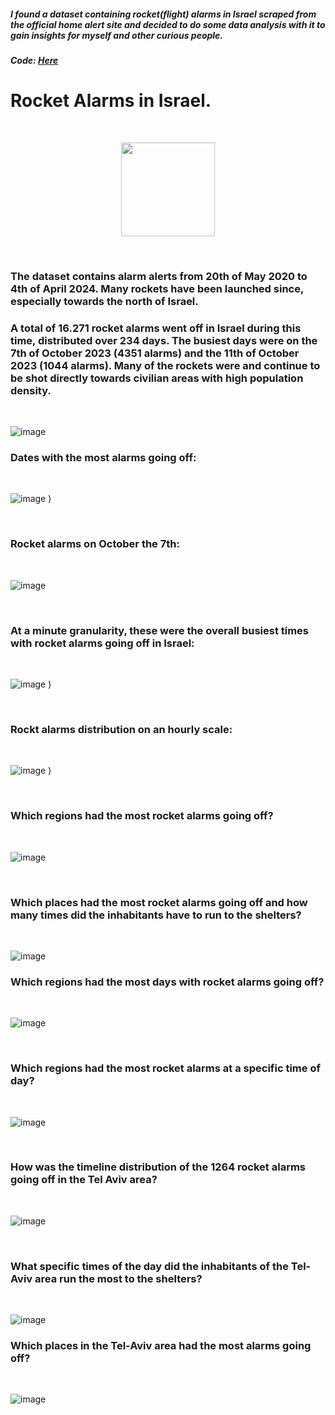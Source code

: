 ##### I found a dataset containing rocket(flight) alarms in Israel scraped from the official home alert site and decided to do some data analysis with it to gain insights for myself and other curious people. 
##### Code: [Here](https://github.com/ToriiX/miniprojects/blob/main/Rocketalarms_israel.ipynb)



# Rocket Alarms in Israel.

<br>


<p style="text-align: center;">
  <img src="https://github.com/user-attachments/assets/41a398ed-f914-46ee-acd2-1c02ab16b9a0" width="150" />
</p>

<br>

### The dataset contains alarm alerts from 20th of May 2020 to 4th of April 2024. Many rockets have been launched since, especially towards the north of Israel. 

### A total of 16.271 rocket alarms went off in Israel during this time, distributed over 234 days. The busiest days were on the 7th of October 2023 (4351 alarms) and the 11th of October 2023 (1044 alarms). Many of the rockets were and continue to be shot directly towards civilian areas with high population density.
<br>



![image](https://github.com/user-attachments/assets/2c7e8c92-c750-454e-a760-c310eaa8992d)
<br>


### Dates with the most alarms going off:

<br>


![image](https://github.com/user-attachments/assets/090ea4e0-daa2-4ab9-b13d-b891fdda2dc5)
)

<br>


### Rocket alarms on October the 7th:

<br>

![image](https://github.com/user-attachments/assets/ebdd2054-9ddd-472c-b9b0-b78070d18f12)

<br>

### At a minute granularity, these were the overall busiest times with rocket alarms going off in Israel:

<br>

![image](https://github.com/user-attachments/assets/9fdde77e-da77-48f7-a961-faecef2c0eaa)
)

<br>

### Rockt alarms distribution on an hourly scale:

<br>

![image](https://github.com/user-attachments/assets/89b6332f-9e8e-421d-93bb-398b9c0ef180)
)

<br>

### Which regions had the most rocket alarms going off?

<br>

![image](https://github.com/user-attachments/assets/d6fc516d-6a75-4909-823c-6bb45ca6ca16)


<br>


### Which places had the most rocket alarms going off and how many times did the inhabitants have to run to the shelters? 

<br>


![image](https://github.com/user-attachments/assets/658dcfc0-f163-49ab-8668-b228cd25e66d)


### Which regions had the most days with rocket alarms going off?

<br>

![image](https://github.com/user-attachments/assets/8f22d04c-0f13-400a-b6ed-fed4ecd5ed99)


<br>

### Which regions had the most rocket alarms at a specific time of day?

<br>

![image](https://github.com/user-attachments/assets/ce57a19d-26a8-4dc9-bcd7-8603fa1b9e06)

<br>



### How was the timeline distribution of the 1264 rocket alarms going off in the Tel Aviv area?

<br>

![image](https://github.com/user-attachments/assets/d22d8daa-e580-49f0-bb82-6e1795102ee9)

<br>

### What specific times of the day did the inhabitants of the Tel-Aviv area run the most to the shelters?

<br>

![image](https://github.com/user-attachments/assets/964fb106-7b50-4e7d-8c3c-c5d7b9cdd15e)


### Which places in the Tel-Aviv area had the most alarms going off?

<br>


![image](https://github.com/user-attachments/assets/e4526f03-57e0-454f-9e53-3dfe0f931602)






